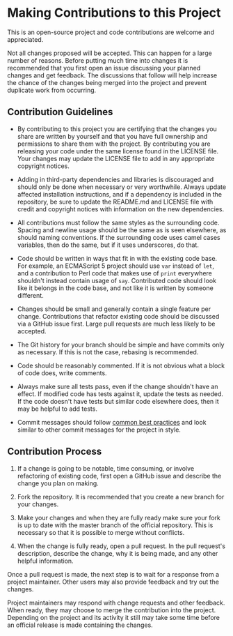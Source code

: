 # Making Contributions to this Project

This is an open-source project and code contributions are welcome and appreciated.

Not all changes proposed will be accepted.  This can happen for a large number of reasons.  Before putting much time into changes it is recommended that you first open an issue discussing your planned changes and get feedback.  The discussions that follow will help increase the chance of the changes being merged into the project and prevent duplicate work from occurring.


## Contribution Guidelines

* By contributing to this project you are certifying that the changes you share are written by yourself and that you have full ownership and permissions to share them with the project.  By contributing you are releasing your code under the same license found in the LICENSE file.  Your changes may update the LICENSE file to add in any appropriate copyright notices.

* Adding in third-party dependencies and libraries is discouraged and should only be done when necessary or very worthwhile.  Always update affected installation instructions, and if a dependency is included in the repository, be sure to update the README.md and LICENSE file with credit and copyright notices with information on the new dependencies.

* All contributions must follow the same styles as the surrounding code.  Spacing and newline usage should be the same as is seen elsewhere, as should naming conventions.  If the surrounding code uses camel cases variables, then do the same, but if it uses underscores, do that.

* Code should be written in ways that fit in with the existing code base.  For example, an ECMAScript 5 project should use `var` instead of `let`, and a contribution to Perl code that makes use of `print` everywhere shouldn't instead contain usage of `say`.  Contributed code should look like it belongs in the code base, and not like it is written by someone different.

* Changes should be small and generally contain a single feature per change.  Contributions that refactor existing code should be discussed via a GitHub issue first.  Large pull requests are much less likely to be accepted.

* The Git history for your branch should be simple and have commits only as necessary.  If this is not the case, rebasing is recommended.

* Code should be reasonably commented.  If it is not obvious what a block of code does, write comments.

* Always make sure all tests pass, even if the change shouldn't have an effect.  If modified code has tests against it, update the tests as needed.  If the code doesn't have tests but similar code elsewhere does, then it may be helpful to add tests.

* Commit messages should follow [common best practices](https://chris.beams.io/posts/git-commit/) and look similar to other commit messages for the project in style.


## Contribution Process

1. If a change is going to be notable, time consuming, or involve refactoring of existing code, first open a GitHub issue and describe the change you plan on making.

2. Fork the repository.  It is recommended that you create a new branch for your changes.

3. Make your changes and when they are fully ready make sure your fork is up to date with the master branch of the official repository.  This is necessary so that it is possible to merge without conflicts.

4. When the change is fully ready, open a pull request.  In the pull request's description, describe the change, why it is being made, and any other helpful information.


Once a pull request is made, the next step is to wait for a response from a project maintainer.  Other users may also provide feedback and try out the changes.

Project maintainers may respond with change requests and other feedback.  When ready, they may choose to merge the contribution into the project.  Depending on the project and its activity it still may take some time before an official release is made containing the changes.
